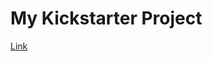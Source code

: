 # My Kickstarter Project


[Link](https://www.kickstarter.com/projects/brianko/led-christmas-tree-kit-or-assembled)

